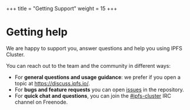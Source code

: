 +++
title = "Getting Support"
weight = 15
+++

# Getting help

We are happy to support you, answer questions and help you using IPFS Cluster.

You can reach out to the team and the community in different ways:

* For **general questions and usage guidance**: we prefer if you open a topic at https://discuss.ipfs.io/.
* For **bugs and feature requests** you can open [issues](https://github.com/ipfs/ipfs-cluster/issues) in the repository.
* For **quick chat and questions**, you can join the [\#ipfs-cluster](http://webchat.freenode.net/?channels=%23ipfs-cluster) IRC channel on Freenode.

